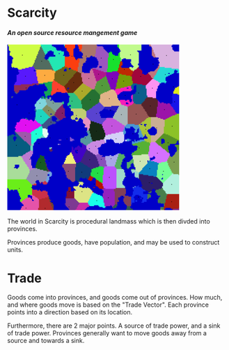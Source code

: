 # Scarcity
#### *An open source resource mangement game*


![](images/prov.PNG?raw=true)

The world in Scarcity is procedural landmass which is then divded into provinces. 

Provinces produce goods, have population, and may be used to construct units. 

# Trade 

Goods come into provinces, and goods come out of provinces. How much, and where goods move is based on the "Trade Vector". Each province  points into a direction based on its location.  

Furthermore, there are 2 major points. A source of trade power, and a sink of trade power. Provinces generally want to move goods away from a source and towards a sink. 


